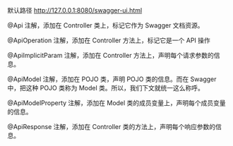 默认路径 http://127.0.0.1:8080/swagger-ui.html

@Api 注解，添加在 Controller 类上，标记它作为 Swagger 文档资源。

@ApiOperation 注解，添加在 Controller 方法上，标记它是一个 API 操作

@ApiImplicitParam 注解，添加在 Controller 方法上，声明每个请求参数的信息。

@ApiModel 注解，添加在 POJO 类，声明 POJO 类的信息。而在 Swagger 中，把这种 POJO 类称为 Model 类。所以，我们下文就统一这么称呼。

@ApiModelProperty 注解，添加在 Model 类的成员变量上，声明每个成员变量的信息。

@ApiResponse 注解，添加在 Controller 类的方法上，声明每个响应参数的信息。